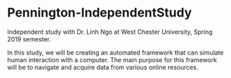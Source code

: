 # Pennington-IndependentStudy
Independent study with Dr. Linh Ngo at West Chester University, Spring 2019 semester.

In this study, we will be creating an automated framework that can simulate human interaction with a computer. The main purpose for this framework will be to navigate and acquire data from various online resources.

